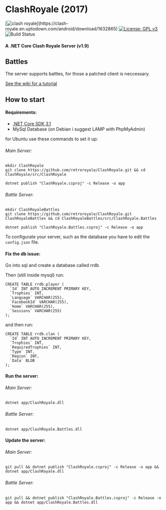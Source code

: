 # ClashRoyale (2017)
[![clash royale](https://img.shields.io/badge/Clash%20Royale-1.9.2-brightred.svg?style=flat")](https://clash-royale.en.uptodown.com/android/download/1632865)
[![License: GPL v3](https://img.shields.io/badge/License-GPLv3-blue.svg)](https://www.gnu.org/licenses/gpl-3.0)
![Build Status](https://action-badges.now.sh/retroroyale/ClashRoyale)


#### A .NET Core Clash Royale Server (v1.9)

## Battles
The server supports battles, for those a patched client is neccessary.

[See the wiki for a tutorial](https://github.com/retroroyale/ClashRoyale/wiki/Patch-for-battles)

## How to start

#### Requirements:
  - [.NET Core SDK 3.1](https://dotnet.microsoft.com/download/dotnet-core/3.1)
  - MySql Database (on Debian i suggest LAMP with PhpMyAdmin)

for Ubuntu use these commands to set it up:

###### Main Server:
```
mkdir ClashRoyale
git clone https://github.com/retroroyale/ClashRoyale.git && cd ClashRoyale/src/ClashRoyale

dotnet publish "ClashRoyale.csproj" -c Release -o app
```
###### Battle Server:
```
mkdir ClashRoyaleBattles
git clone https://github.com/retroroyale/ClashRoyale.git ClashRoyaleBattles && cd ClashRoyaleBattles/src/ClashRoyale.Battles

dotnet publish "ClashRoyale.Battles.csproj" -c Release -o app
```
To configurate your server, such as the database you have to edit the ```config.json``` file.

#### Fix the db issue: 

Go into sql and create a database called rrdb

Then (still inside mysql) run:
```
CREATE TABLE rrdb.player (
  `Id` INT AUTO_INCREMENT PRIMARY KEY,
  `Trophies` INT,
  `Language` VARCHAR(255),
  `FacebookId` VARCHAR(255),
  `Home` VARCHAR(255),
  `Sessions` VARCHAR(255)
);
```

and then run:
```
CREATE TABLE rrdb.clan (
  `Id` INT AUTO_INCREMENT PRIMARY KEY,
  `Trophies` INT,
  `RequiredTrophies` INT,
  `Type` INT,
  `Region` INT,
  `Data` BLOB
);
```

#### Run the server:

###### Main Server:
```dotnet app/ClashRoyale.dll```

###### Battle Server:
```dotnet app/ClashRoyale.Battles.dll```

#### Update the server:
###### Main Server:
```git pull && dotnet publish "ClashRoyale.csproj" -c Release -o app && dotnet app/ClashRoyale.dll```

###### Battle Server:
```git pull && dotnet publish "ClashRoyale.Battles.csproj" -c Release -o app && dotnet app/ClashRoyale.Battles.dll```

